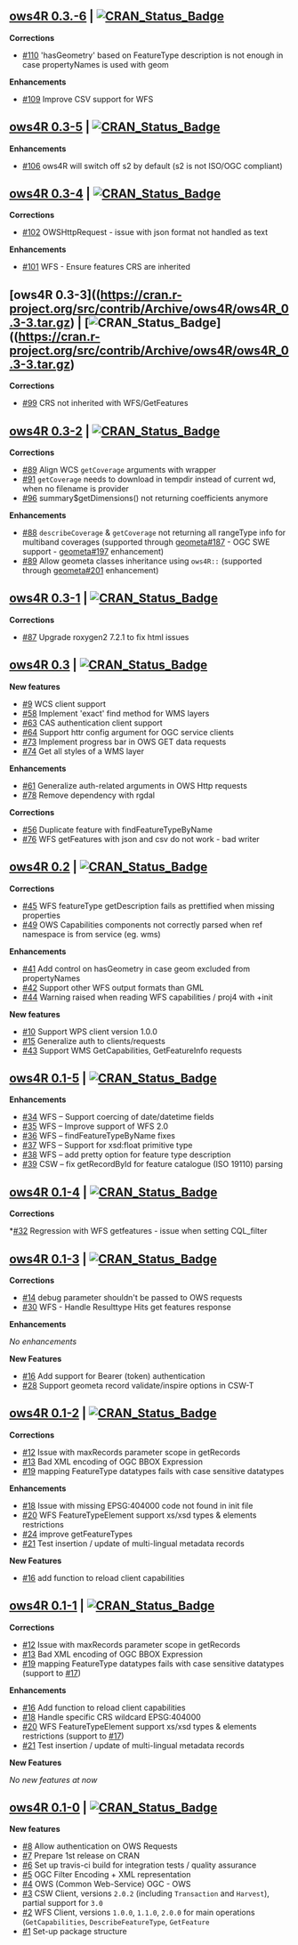 ## [ows4R 0.3.-6](https://github.com/eblondel/ows4R) | [![CRAN_Status_Badge](https://img.shields.io/badge/CRAN-unavailable-red.svg)](https://github.com/eblondel/ows4R)


**Corrections**

- [#110](https://github.com/eblondel/ows4R/issues/110) 'hasGeometry' based on FeatureType description is not enough in case propertyNames is used with geom

**Enhancements**

- [#109](https://github.com/eblondel/ows4R/issues/109) Improve CSV support for WFS

## [ows4R 0.3-5](https://github.com/eblondel/ows4R) | [![CRAN_Status_Badge](https://img.shields.io/badge/CRAN-published-blue.svg)](https://github.com/eblondel/ows4R)

**Enhancements**

- [#106](https://github.com/eblondel/ows4R/issues/106) ows4R will switch off s2 by default (s2 is not ISO/OGC compliant)

## [ows4R 0.3-4](https://cran.r-project.org/package=ows4R) | [![CRAN_Status_Badge](https://img.shields.io/badge/CRAN-published-blue.svg)](https://cran.r-project.org/package=ows4R)

**Corrections**

- [#102](https://github.com/eblondel/ows4R/issues/102) OWSHttpRequest - issue with json format not handled as text

**Enhancements**

- [#101](https://github.com/eblondel/ows4R/issues/101) WFS - Ensure features CRS are inherited

## [ows4R 0.3-3]((https://cran.r-project.org/src/contrib/Archive/ows4R/ows4R_0.3-3.tar.gz) | [![CRAN_Status_Badge](https://img.shields.io/badge/CRAN-published-blue.svg)]((https://cran.r-project.org/src/contrib/Archive/ows4R/ows4R_0.3-3.tar.gz)

**Corrections**

- [#99](https://github.com/eblondel/ows4R/issues/99) CRS not inherited with WFS/GetFeatures

## [ows4R 0.3-2](https://cran.r-project.org/src/contrib/Archive/ows4R/ows4R_0.3-2.tar.gz) | [![CRAN_Status_Badge](https://img.shields.io/badge/CRAN-published-blue.svg)](https://cran.r-project.org/src/contrib/Archive/ows4R/ows4R_0.3-2.tar.gz)

**Corrections**

- [#89](https://github.com/eblondel/ows4R/commit/23f606c74da0f87f1043ffa8d5193dd634da4e37) Align WCS `getCoverage` arguments with wrapper
- [#91](https://github.com/eblondel/ows4R/issues/91) `getCoverage` needs to download in tempdir instead of current wd, when no filename is provider
- [#96](https://github.com/eblondel/ows4R/issues/96) summary$getDimensions() not returning coefficients anymore

**Enhancements**

- [#88](https://github.com/eblondel/ows4R/issues/88) `describeCoverage` & `getCoverage` not returning all rangeType info for multiband coverages (supported through [geometa#187](https://github.com/eblondel/geometa/issues/187) - OGC SWE support -  [geometa#197](https://github.com/eblondel/geometa/issues/197) enhancement)
- [#89](https://github.com/eblondel/ows4R/issues/89) Allow geometa classes inheritance using `ows4R::` (supported through [geometa#201](https://github.com/eblondel/geometa/issues/201) enhancement)

## [ows4R 0.3-1](https://cran.r-project.org/src/contrib/Archive/ows4R/ows4R_0.3-1.tar.gz) | [![CRAN_Status_Badge](https://img.shields.io/badge/CRAN-published-blue.svg)](https://cran.r-project.org/src/contrib/Archive/ows4R/ows4R_0.3-1.tar.gz)

**Corrections**

- [#87](https://github.com/eblondel/ows4R/issues/87) Upgrade roxygen2 7.2.1 to fix html issues

## [ows4R 0.3](https://cran.r-project.org/src/contrib/Archive/ows4R/ows4R_0.3.tar.gz) | [![CRAN_Status_Badge](https://img.shields.io/badge/CRAN-published-blue.svg)](https://cran.r-project.org/src/contrib/Archive/ows4R/ows4R_0.3.tar.gz)


**New features**

- [#9](https://github.com/eblondel/ows4R/issues/9) WCS client support
- [#58](https://github.com/eblondel/ows4R/issues/58) Implement 'exact' find method for WMS layers
- [#63](https://github.com/eblondel/ows4R/issues/63) CAS authentication client support
- [#64](https://github.com/eblondel/ows4R/issues/64) Support httr config argument for OGC service clients
- [#73](https://github.com/eblondel/ows4R/issues/73) Implement progress bar in OWS GET data requests
- [#74](https://github.com/eblondel/ows4R/issues/74) Get all styles of a WMS layer

**Enhancements**

- [#61](https://github.com/eblondel/ows4R/issues/61) Generalize auth-related arguments in OWS Http requests
- [#78](https://github.com/eblondel/ows4R/issues/78) Remove dependency with rgdal

**Corrections**

- [#56](https://github.com/eblondel/ows4R/issues/56) Duplicate feature with findFeatureTypeByName
- [#76](https://github.com/eblondel/ows4R/issues/76) WFS getFeatures with json and csv do not work - bad writer

## [ows4R 0.2](https://cran.r-project.org/src/contrib/Archive/ows4R/ows4R_0.2.tar.gz) | [![CRAN_Status_Badge](https://img.shields.io/badge/CRAN-published-blue.svg)](https://cran.r-project.org/src/contrib/Archive/ows4R/ows4R_0.2.tar.gz)

**Corrections**

- [#45](https://github.com/eblondel/ows4R/issues/45) WFS featureType getDescription fails as prettified when missing properties
- [#49](https://github.com/eblondel/ows4R/issues/49) OWS Capabilities components not correctly parsed when ref namespace is from service (eg. wms)

**Enhancements**

- [#41](https://github.com/eblondel/ows4R/issues/41) Add control on hasGeometry in case geom excluded from propertyNames
- [#42](https://github.com/eblondel/ows4R/issues/42) Support other WFS output formats than GML
- [#44](https://github.com/eblondel/ows4R/issues/44) Warning raised when reading WFS capabilities / proj4 with +init

**New features**

- [#10](https://github.com/eblondel/ows4R/issues/10) Support WPS client version 1.0.0
- [#15](https://github.com/eblondel/ows4R/issues/15) Generalize auth to clients/requests
- [#43](https://github.com/eblondel/ows4R/issues/43) Support WMS GetCapabilities, GetFeatureInfo requests

## [ows4R 0.1-5](https://cran.r-project.org/src/contrib/Archive/ows4R/ows4R_0.1-5.tar.gz) | [![CRAN_Status_Badge](https://img.shields.io/badge/CRAN-published-blue.svg)](https://cran.r-project.org/src/contrib/Archive/ows4R/ows4R_0.1-5.tar.gz)

**Enhancements**

* [#34](https://github.com/eblondel/ows4R/issues/34) WFS – Support coercing of date/datetime fields
* [#35](https://github.com/eblondel/ows4R/issues/35) WFS – Improve support of WFS 2.0
* [#36](https://github.com/eblondel/ows4R/issues/36) WFS – findFeatureTypeByName fixes
* [#37](https://github.com/eblondel/ows4R/issues/37) WFS – Support for xsd:float primitive type
* [#38](https://github.com/eblondel/ows4R/issues/38) WFS – add pretty option for feature type description
* [#39](https://github.com/eblondel/ows4R/issues/39) CSW – fix getRecordById for feature catalogue (ISO 19110) parsing

## [ows4R 0.1-4](https://cran.r-project.org/src/contrib/Archive/ows4R/ows4R_0.1-4.tar.gz) | [![CRAN_Status_Badge](https://img.shields.io/badge/CRAN-published-blue.svg)](https://cran.r-project.org/src/contrib/Archive/ows4R/ows4R_0.1-4.tar.gz)

**Corrections**

*[#32](https://github.com/eblondel/ows4R/issues/32) Regression with WFS getfeatures - issue when setting CQL_filter

## [ows4R 0.1-3](https://cran.r-project.org/src/contrib/Archive/ows4R/ows4R_0.1-3.tar.gz) | [![CRAN_Status_Badge](https://img.shields.io/badge/CRAN-published-blue.svg)](https://cran.r-project.org/src/contrib/Archive/ows4R/ows4R_0.1-3.tar.gz)

**Corrections**

* [#14](https://github.com/eblondel/ows4R/issues/14) debug parameter shouldn't be passed to OWS requests
* [#30](https://github.com/eblondel/ows4R/issues/30) WFS - Handle Resulttype Hits get features response

**Enhancements**

_No enhancements_

**New Features**

* [#16](https://github.com/eblondel/ows4R/issues/26) Add support for Bearer (token) authentication
* [#28](https://github.com/eblondel/ows4R/issues/28) Support geometa record validate/inspire options in CSW-T

## [ows4R 0.1-2](https://cran.r-project.org/src/contrib/Archive/ows4R/ows4R_0.1-2.tar.gz) | [![CRAN_Status_Badge](https://img.shields.io/badge/CRAN-published-blue.svg)](https://cran.r-project.org/src/contrib/Archive/ows4R/ows4R_0.1-2.tar.gz)

**Corrections**

* [#12](https://github.com/eblondel/ows4R/issues/12) Issue with maxRecords parameter scope in getRecords 
* [#13](https://github.com/eblondel/ows4R/issues/13) Bad XML encoding of OGC BBOX Expression
* [#19](https://github.com/eblondel/ows4R/issues/19) mapping FeatureType datatypes fails with case sensitive datatypes

**Enhancements**

* [#18](https://github.com/eblondel/ows4R/issues/18) Issue with missing EPSG:404000 code not found in init file
* [#20](https://github.com/eblondel/ows4R/issues/20) WFS FeatureTypeElement support xs/xsd types & elements restrictions
* [#24](https://github.com/eblondel/ows4R/issues/24) improve getFeatureTypes
* [#21](https://github.com/eblondel/ows4R/issues/21) Test insertion / update of multi-lingual metadata records

**New Features**

* [#16](https://github.com/eblondel/ows4R/issues/16) add function to reload client capabilities

## [ows4R 0.1-1](https://cran.r-project.org/src/contrib/Archive/ows4R/ows4R_0.1-1.tar.gz) | [![CRAN_Status_Badge](https://img.shields.io/badge/CRAN-published-blue.svg)](https://cran.r-project.org/src/contrib/Archive/ows4R/ows4R_0.1-1.tar.gz)

**Corrections**

* [#12](https://github.com/eblondel/ows4R/issues/12) Issue with maxRecords parameter scope in getRecords
* [#13](https://github.com/eblondel/ows4R/issues/13) Bad XML encoding of OGC BBOX Expression
* [#19](https://github.com/eblondel/ows4R/issues/19) mapping FeatureType datatypes fails with case sensitive datatypes (support to [#17](https://github.com/eblondel/ows4R/issues/17))

**Enhancements**

* [#16](https://github.com/eblondel/ows4R/issues/16) Add function to reload client capabilities
* [#18](https://github.com/eblondel/ows4R/issues/18) Handle specific CRS wildcard EPSG:404000
* [#20](https://github.com/eblondel/ows4R/issues/20) WFS FeatureTypeElement support xs/xsd types & elements restrictions (support to [#17](https://github.com/eblondel/ows4R/issues/17))
* [#21](https://github.com/eblondel/ows4R/issues/21) Test insertion / update of multi-lingual metadata records


**New Features**

_No new features at now_

## [ows4R 0.1-0](https://cran.r-project.org/src/contrib/Archive/ows4R/ows4R_0.1-0.tar.gz) | [![CRAN_Status_Badge](https://img.shields.io/badge/CRAN-published-blue.svg)](https://cran.r-project.org/src/contrib/Archive/ows4R/ows4R_0.1-0.tar.gz)

**New features**
  
* [#8](https://github.com/eblondel/ows4R/issues/8) Allow authentication on OWS Requests
* [#7](https://github.com/eblondel/ows4R/issues/7) Prepare 1st release on CRAN
* [#6](https://github.com/eblondel/ows4R/issues/6) Set up travis-ci build for integration tests / quality assurance
* [#5](https://github.com/eblondel/ows4R/issues/5) OGC Filter Encoding + XML representation
* [#4](https://github.com/eblondel/ows4R/issues/4) OWS (Common Web-Service) OGC - OWS
* [#3](https://github.com/eblondel/ows4R/issues/3) CSW Client, versions ``2.0.2`` (including ``Transaction`` and ``Harvest``), partial support for ``3.0``
* [#2](https://github.com/eblondel/ows4R/issues/2) WFS Client, versions ``1.0.0``, ``1.1.0``, ``2.0.0`` for main operations (``GetCapabilities``, ``DescribeFeatureType``, ``GetFeature``
* [#1](https://github.com/eblondel/ows4R/issues/1) Set-up package structure
